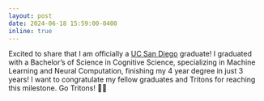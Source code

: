 ```yaml
---
layout: post
date: 2024-06-18 15:59:00-0400
inline: true
---
```


Excited to share that I am officially a [UC San Diego](https://ucsd.edu/) graduate! I graduated with a Bachelor’s of Science in Cognitive Science, specializing in Machine Learning and Neural Computation, finishing my 4 year degree in just 3 years! I want to congratulate my fellow graduates and Tritons for reaching this milestone. Go Tritons! 💙💛
